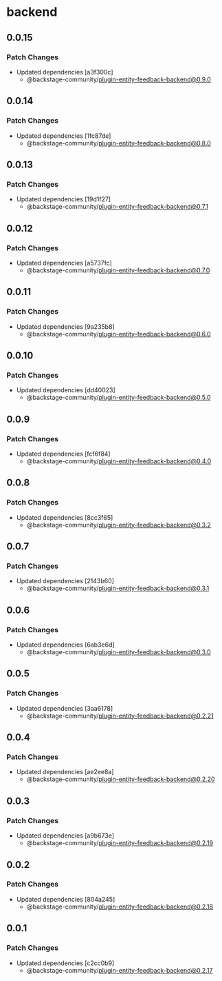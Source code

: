 # backend

## 0.0.15

### Patch Changes

- Updated dependencies [a3f300c]
  - @backstage-community/plugin-entity-feedback-backend@0.9.0

## 0.0.14

### Patch Changes

- Updated dependencies [1fc87de]
  - @backstage-community/plugin-entity-feedback-backend@0.8.0

## 0.0.13

### Patch Changes

- Updated dependencies [19d1f27]
  - @backstage-community/plugin-entity-feedback-backend@0.7.1

## 0.0.12

### Patch Changes

- Updated dependencies [a5737fc]
  - @backstage-community/plugin-entity-feedback-backend@0.7.0

## 0.0.11

### Patch Changes

- Updated dependencies [9a235b8]
  - @backstage-community/plugin-entity-feedback-backend@0.6.0

## 0.0.10

### Patch Changes

- Updated dependencies [dd40023]
  - @backstage-community/plugin-entity-feedback-backend@0.5.0

## 0.0.9

### Patch Changes

- Updated dependencies [fcf6f84]
  - @backstage-community/plugin-entity-feedback-backend@0.4.0

## 0.0.8

### Patch Changes

- Updated dependencies [8cc3f65]
  - @backstage-community/plugin-entity-feedback-backend@0.3.2

## 0.0.7

### Patch Changes

- Updated dependencies [2143b60]
  - @backstage-community/plugin-entity-feedback-backend@0.3.1

## 0.0.6

### Patch Changes

- Updated dependencies [6ab3e6d]
  - @backstage-community/plugin-entity-feedback-backend@0.3.0

## 0.0.5

### Patch Changes

- Updated dependencies [3aa6178]
  - @backstage-community/plugin-entity-feedback-backend@0.2.21

## 0.0.4

### Patch Changes

- Updated dependencies [ae2ee8a]
  - @backstage-community/plugin-entity-feedback-backend@0.2.20

## 0.0.3

### Patch Changes

- Updated dependencies [a9b673e]
  - @backstage-community/plugin-entity-feedback-backend@0.2.19

## 0.0.2

### Patch Changes

- Updated dependencies [804a245]
  - @backstage-community/plugin-entity-feedback-backend@0.2.18

## 0.0.1

### Patch Changes

- Updated dependencies [c2cc0b9]
  - @backstage-community/plugin-entity-feedback-backend@0.2.17
